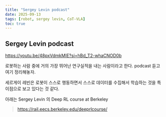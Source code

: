 ```yaml
---
title: "Sergey Levin podcast"
date: 2025-09-13
tags: [robot, sergey levin, CoT-VLA]
toc: true
---
```

## Sergey Levin podcast

https://youtu.be/48pxVdmkMIE?si=hBd_T2-whaCNOD0b

로봇하는 사람 중에 거의 가장 뛰어난 연구실적을 내는 사람이라고 한다.
podcast 듣고 여기 정리해놓자.

세르게이 레빈은 로봇이 스스로 행동하면서 스스로 데이터를 수집해서 학습하는 것을 특이점으로 보고 있다는 것 같다.

아래는 Sergey Levin 의 Deep RL course at Berkeley
> https://rail.eecs.berkeley.edu/deeprlcourse/

